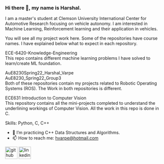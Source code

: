 ### Hi there 👋, my name is Harshal.

I am a master's student at Clemson University International Center for Automotive Research focusing on vehicle autonomy.
I am interested in Machine Learning, Reinforcement learning and their application in vehicles.

You will see all my project work here. Some of the repositories have course names. I have explained below what to expect in each repository.

ECE-6420-Knowledge-Engineering\
This repo contains different machine learning problems I have solved to learn/create ML foundation.

AuE8230Spring22_Harshal_Varpe \
AuE8230_Spring22_Group3     
Both of these repositories contain my projects related to Robotic Operating Systems (ROS). The Work in both repositories is different.

ECE631 Introduction to Computer Vision \
This repository contains all the mini-projects completed to understand the underlining workings of Computer Vision. All the work in this repo is done in C.



Skills: Python, C, C++

- 🔭 I’m practicing C++ Data Structures and Algorithms. 
- 📫 How to reach me: hvarpe@hotmail.com


[<img src='https://github.githubassets.com/assets/GitHub-Mark-ea2971cee799.png' alt='github' height='40'>](https://github.com/Abetelgeusian)  [<img src='https://upload.wikimedia.org/wikipedia/commons/thumb/8/81/LinkedIn_icon.svg/2048px-LinkedIn_icon.svg.png' alt='linkedin' height='40'>](https://www.linkedin.com/in/harshal-varpe//)  
<!--
[![Top Langs](https://github-readme-stats.vercel.app/api/top-langs/?username=Abetelgeusian)](https://github.com/anuraghazra/github-readme-stats)

![GitHub stats](https://github-readme-stats.vercel.app/api?username=Abetelgeusian&show_icons=true)  
-->

